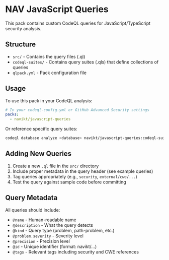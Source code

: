 # NAV JavaScript Queries

This pack contains custom CodeQL queries for JavaScript/TypeScript security analysis.

## Structure

- `src/` - Contains the query files (.ql)
- `codeql-suites/` - Contains query suites (.qls) that define collections of queries
- `qlpack.yml` - Pack configuration file

## Usage

To use this pack in your CodeQL analysis:

```yaml
# In your codeql-config.yml or GitHub Advanced Security settings
packs:
  - navikt/javascript-queries
```

Or reference specific query suites:

```bash
codeql database analyze <database> navikt/javascript-queries:codeql-suites/navikt-javascript-security.qls
```

## Adding New Queries

1. Create a new `.ql` file in the `src/` directory
2. Include proper metadata in the query header (see example queries)
3. Tag queries appropriately (e.g., `security`, `external/cwe/...`)
4. Test the query against sample code before committing

## Query Metadata

All queries should include:
- `@name` - Human-readable name
- `@description` - What the query detects
- `@kind` - Query type (problem, path-problem, etc.)
- `@problem.severity` - Severity level
- `@precision` - Precision level
- `@id` - Unique identifier (format: navikt/...)
- `@tags` - Relevant tags including security and CWE references
